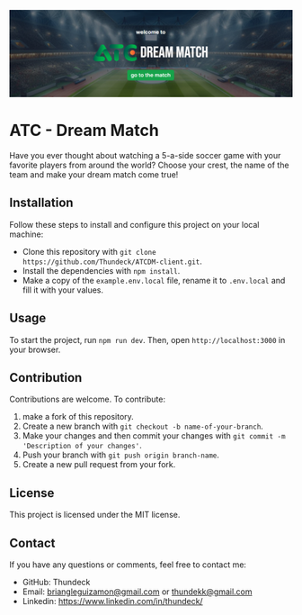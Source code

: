 ![ATC-dream-match-banner](./public/banner.png)


# ATC - Dream Match

Have you ever thought about watching a 5-a-side soccer game with your favorite players from around the world?
Choose your crest, the name of the team and make your dream match come true!

## Installation

Follow these steps to install and configure this project on your local machine:

- Clone this repository with `git clone https://github.com/Thundeck/ATCDM-client.git`.
- Install the dependencies with `npm install`.
- Make a copy of the `example.env.local` file, rename it to `.env.local` and fill it with your values.

## Usage

To start the project, run `npm run dev`. Then, open `http://localhost:3000` in your browser.

## Contribution

Contributions are welcome. To contribute:

1. make a fork of this repository.
2. Create a new branch with `git checkout -b name-of-your-branch`.
3. Make your changes and then commit your changes with `git commit -m 'Description of your changes'`.
4. Push your branch with `git push origin branch-name`.
5. Create a new pull request from your fork.

## License

This project is licensed under the MIT license.

## Contact

If you have any questions or comments, feel free to contact me:

- GitHub: Thundeck
- Email: briangleguizamon@gmail.com or thundekk@gmail.com
- Linkedin: https://www.linkedin.com/in/thundeck/
